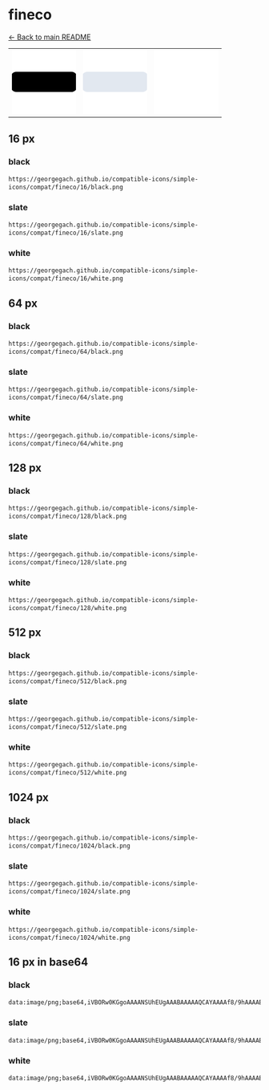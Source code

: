 # fineco

[← Back to main README](../../README.md)

<table><tr>
  <td><img src="./128/black.png" width="128" alt="fineco black icon" /></td>
  <td><img src="./128/slate.png" width="128" alt="fineco slate icon" /></td>
  <td><img src="./128/white.png" width="128" alt="fineco white icon" /></td>
</tr></table>

## 16 px

### black
```
https://georgegach.github.io/compatible-icons/simple-icons/compat/fineco/16/black.png
```

### slate
```
https://georgegach.github.io/compatible-icons/simple-icons/compat/fineco/16/slate.png
```

### white
```
https://georgegach.github.io/compatible-icons/simple-icons/compat/fineco/16/white.png
```

## 64 px

### black
```
https://georgegach.github.io/compatible-icons/simple-icons/compat/fineco/64/black.png
```

### slate
```
https://georgegach.github.io/compatible-icons/simple-icons/compat/fineco/64/slate.png
```

### white
```
https://georgegach.github.io/compatible-icons/simple-icons/compat/fineco/64/white.png
```

## 128 px

### black
```
https://georgegach.github.io/compatible-icons/simple-icons/compat/fineco/128/black.png
```

### slate
```
https://georgegach.github.io/compatible-icons/simple-icons/compat/fineco/128/slate.png
```

### white
```
https://georgegach.github.io/compatible-icons/simple-icons/compat/fineco/128/white.png
```

## 512 px

### black
```
https://georgegach.github.io/compatible-icons/simple-icons/compat/fineco/512/black.png
```

### slate
```
https://georgegach.github.io/compatible-icons/simple-icons/compat/fineco/512/slate.png
```

### white
```
https://georgegach.github.io/compatible-icons/simple-icons/compat/fineco/512/white.png
```

## 1024 px

### black
```
https://georgegach.github.io/compatible-icons/simple-icons/compat/fineco/1024/black.png
```

### slate
```
https://georgegach.github.io/compatible-icons/simple-icons/compat/fineco/1024/slate.png
```

### white
```
https://georgegach.github.io/compatible-icons/simple-icons/compat/fineco/1024/white.png
```

## 16 px in base64

### black
```
data:image/png;base64,iVBORw0KGgoAAAANSUhEUgAAABAAAAAQCAYAAAAf8/9hAAAABmJLR0QA/wD/AP+gvaeTAAAAgklEQVQ4je3QSwrCAAwE0NciVkXpziN5B6/qkbqwgqBSP3WTQhA3pdvOJhOSGSZhxmQUOOIQfAx6nAqcsUaHKoz6tNRhi3v0y+A12mG5wT65v6IuklGDHd64YYW6TKIrLsHfSZwji4SfoR9O2ET8ZwzKlOL3hAqPSNNOfuJIzYx/+AKnoiN2jkIOiAAAAABJRU5ErkJggg==
```

### slate
```
data:image/png;base64,iVBORw0KGgoAAAANSUhEUgAAABAAAAAQCAYAAAAf8/9hAAAABmJLR0QA/wD/AP+gvaeTAAAAxklEQVQ4je2QQUoDURBEX/0MRiEhZOORcgfP4A1zHMGFCiaikDg6/VzMCIJugtu8RUNDF9VVcObf5P7p5WYoNlTlJGVrzhrb3D3snymuCD1kjsbECESBHlkQD4imXYQ6QFaEXYesA4/CNQiBFj8dfTrgkiDkzbhs+F60I0hk3cYgIeGVsAewHCbxj7CI03WoZNw6ws5yBcwNH5E+LTPlOEl7ZBFc0lLCPKqwJO66WcvtULVBkulv63dn+j0YrRui25OKP/M3X4n4YT2WBO97AAAAAElFTkSuQmCC
```

### white
```
data:image/png;base64,iVBORw0KGgoAAAANSUhEUgAAABAAAAAQCAYAAAAf8/9hAAAABmJLR0QA/wD/AP+gvaeTAAAAh0lEQVQ4je3QSwoCQQyE4a8H8YUyO4/kHbyqR3LhCILK+IibDDTiRtxObTqhU8WfMOpvlYjYYYvyozewLxFxxAI9ZhkU1VCPFa7ZT7Nu0ZWICBywqdIf+U6qoAPWeOKCOdqmMp1xyvpZmWtkSfga+mGFZeLf86OpKD5XmOGWNN3fR/zRM+qb3ivuMmf3grYuAAAAAElFTkSuQmCC
```

